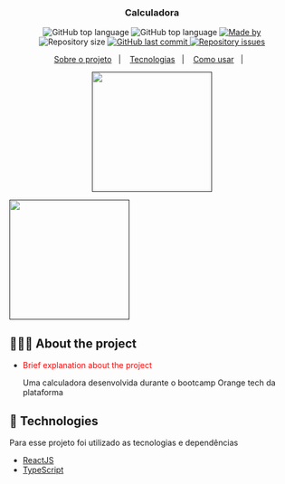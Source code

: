 <h3 align='center'> Calculadora </h3>

<p align="center">
  <img alt="GitHub top language" src="https://img.shields.io/github/languages/count/nathanSeixeiro/calculadora">
  <img alt="GitHub top language" src="https://img.shields.io/github/languages/top/nathanSeixeiro/calculadora">

  <a href="https://www.linkedin.com/in/nathan-seixeiro/">
    <img alt="Made by" src="https://img.shields.io/badge/made%20by-Nathan%20Seixeiro-gree">
  </a>
  
  <img alt="Repository size" src="https://img.shields.io/github/repo-size/nathanSeixeiro/calculadora">
  
  <a href="https://github.com/nathanSeixeiro/calculadora/commits/master">
    <img alt="GitHub last commit" src="https://img.shields.io/github/last-commit/nathanSeixeiro/calculadora">
  </a>
  
  <a href="https://github.com/nathanSeixeiro/calculadora/issues">
    <img alt="Repository issues" src="https://img.shields.io/github/issues/nathanSeixeiro/calculadora">
  </a>
</p>

<p align="center">
  <a href="#-about-the-project">Sobre o projeto</a>&nbsp;&nbsp;&nbsp;|&nbsp;&nbsp;&nbsp;
  <a href="#-technologies">Tecnologias</a>&nbsp;&nbsp;&nbsp;|&nbsp;&nbsp;&nbsp;
  <a href="#-getting-started">Como usar</a>&nbsp;&nbsp;&nbsp;|&nbsp;&nbsp;&nbsp; 
</p>

<p align="center" justify-content='space-between'>
  <a href="" target="_blank"><img width=212 height=212 src="https://cdn.jsdelivr.net/gh/devicons/devicon/icons/react/react-original-wordmark.svg" /></a>

  <a href="" target="_blank"><img width=212 height=212 src="https://cdn.jsdelivr.net/gh/devicons/devicon/icons/typescript/typescript-original.svg" /></a>
</p>

## 👨🏻‍💻 About the project

- <p style="color: red;">Brief explanation about the project</p>
  Uma calculadora desenvolvida durante o bootcamp Orange tech da plataforma

## 🚀 Technologies

Para esse projeto foi utilizado as tecnologias e dependências

- [ReactJS](https://reactjs.org/)
- [TypeScript](https://www.typescriptlang.org/)
